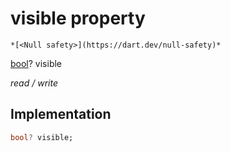 


# visible property




    *[<Null safety>](https://dart.dev/null-safety)*


[bool](https://api.flutter.dev/flutter/dart-core/bool-class.html)? visible
  
_read / write_






## Implementation

```dart
bool? visible;


```







